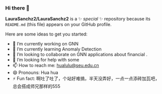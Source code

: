 ### Hi there 👋


**LauraSanchz2/LauraSanchz2** is a ✨ _special_ ✨ repository because its `README.md` (this file) appears on your GitHub profile.

Here are some ideas to get you started:

- 🔭 I’m currently working on GNN
- 🌱 I’m currently learning Anomaly Detection
- 👯 I’m looking to collaborate on GNN applications about financial .
- 🤔 I’m looking for help with some 
- 📫 How to reach me: hualulu@seu.edu.cn
- 😄 Pronouns: Hua hua
- ⚡ Fun fact: 啊吐了吐了，个站好难搞，半天没弄好，一点一点添砖加瓦吧，总会搭成师兄那样的555

